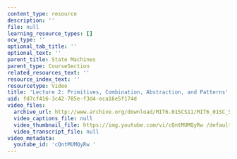 ```yaml
---
content_type: resource
description: ''
file: null
learning_resource_types: []
ocw_type: ''
optional_tab_title: ''
optional_text: ''
parent_title: State Machines
parent_type: CourseSection
related_resources_text: ''
resource_index_text: ''
resourcetype: Video
title: 'Lecture 2: Primitives, Combination, Abstraction, and Patterns'
uid: fd7cf416-3c42-785e-f3d4-eca16e5f174d
video_files:
  archive_url: http://www.archive.org/download/MIT6.01SCS11/MIT6_01SC_S11_lec02_300k.mp4
  video_captions_file: null
  video_thumbnail_file: https://img.youtube.com/vi/cQntMUMQyRw /default.jpg
  video_transcript_file: null
video_metadata:
  youtube_id: 'cQntMUMQyRw '
---
```

